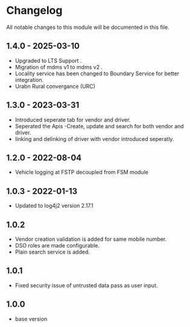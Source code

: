 
# Changelog
All notable changes to this module will be documented in this file.

## 1.4.0 - 2025-03-10
- Upgraded to LTS Support .  
- Migration of mdms v1 to mdms v2 .
- Locality service has been changed to Boundary Service for better integration.
- Urabn Rural convergance (URC)

## 1.3.0 - 2023-03-31

 - Introduced seperate tab for vendor and driver.
 - Seperated the Apis -Create, update and search for both vendor and driver.
 - linking and delinking  of driver with vendor introduced seperatly.

## 1.2.0 - 2022-08-04

- Vehicle logging at FSTP decoupled from FSM module 

## 1.0.3 - 2022-01-13

- Updated to log4j2 version 2.17.1

## 1.0.2

- Vendor creation validation is added for same mobile number.
- DSO roles are made configurable.
- Plain search service is added.

## 1.0.1

- Fixed security issue of untrusted data pass as user input.

## 1.0.0

- base version
